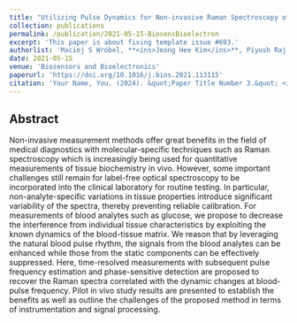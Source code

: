 ```yaml
---
title: "Utilizing Pulse Dynamics for Non-invasive Raman Spectroscopy of Blood Analytes"
collection: publications
permalink: /publication/2021-05-15-BiosensBioelectron
excerpt: 'This paper is about fixing template issue #693.'
authorlist: 'Maciej S Wróbel, **<ins>Jeong Hee Kim</ins>**, Piyush Raj, Ishan Barman, Janusz Smulko'
date: 2021-05-15
venue: 'Biosensors and Bioelectronics'
paperurl: 'https://doi.org/10.1016/j.bios.2021.113115'
citation: 'Your Name, You. (2024). &quot;Paper Title Number 3.&quot; <i>GitHub Journal of Bugs</i>. 1(3).'
---
```


Abstract
------
Non-invasive measurement methods offer great benefits in the field of medical diagnostics with molecular-specific techniques such as Raman spectroscopy which is increasingly being used for quantitative measurements of tissue biochemistry in vivo. However, some important challenges still remain for label-free optical spectroscopy to be incorporated into the clinical laboratory for routine testing. In particular, non-analyte-specific variations in tissue properties introduce significant variability of the spectra, thereby preventing reliable calibration. For measurements of blood analytes such as glucose, we propose to decrease the interference from individual tissue characteristics by exploiting the known dynamics of the blood-tissue matrix. We reason that by leveraging the natural blood pulse rhythm, the signals from the blood analytes can be enhanced while those from the static components can be effectively suppressed. Here, time-resolved measurements with subsequent pulse frequency estimation and phase-sensitive detection are proposed to recover the Raman spectra correlated with the dynamic changes at blood-pulse frequency. Pilot in vivo study results are presented to establish the benefits as well as outline the challenges of the proposed method in terms of instrumentation and signal processing.
